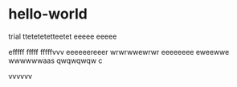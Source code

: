 # hello-world
trial
ttetetetetteetet
eeeee
eeeee

efffff
fffff
fffffvvv
eeeeeereeer
wrwrwwewrwr
eeeeeeee
eweewwe 
wwwwwwaas
qwqwqwqw
c


vvvvvv
